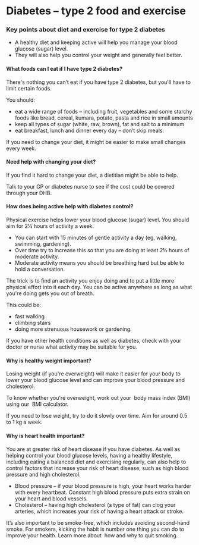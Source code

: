 # Diabetes – type 2 food and exercise

### Key points about diet and exercise for type 2 diabetes

- A healthy diet and keeping active will help you manage your blood glucose (sugar) level.
- They will also help you control your weight and generally feel better.

#### What foods can I eat if I have type 2 diabetes?

There's nothing you can’t eat if you have type 2 diabetes, but you'll have to limit certain foods.

You should:

- eat a wide range of foods – including fruit, vegetables and some starchy foods like bread, cereal, kumara, potato, pasta and rice in small amounts
- keep all types of sugar (white, raw, brown), fat and salt to a minimum
- eat breakfast, lunch and dinner every day – don’t skip meals.

If you need to change your diet, it might be easier to make small changes every week.

#### Need help with changing your diet? 

If you find it hard to change your diet, a dietitian might be able to help.

Talk to your GP or diabetes nurse to see if the cost could be covered through your DHB.

#### How does being active help with diabetes control?

Physical exercise helps lower your blood glucose (sugar) level. You should aim for 2½ hours of activity a week.

- You can start with 15 minutes of gentle activity a day (eg, walking, swimming, gardening).
- Over time try to increase this so that you are doing at least 2½ hours of moderate activity.
- Moderate activity means you should be breathing hard but be able to hold a conversation.

The trick is to find an activity you enjoy doing and to put a little more physical effort into it each day. You can be active anywhere as long as what you're doing gets you out of breath.

This could be:

- fast walking
- climbing stairs
- doing more strenuous housework or gardening.

If you have other health conditions as well as diabetes, check with your doctor or nurse what activity may be suitable for you.

#### Why is healthy weight important?

Losing weight (if you're overweight) will make it easier for your body to lower your blood glucose level and can improve your blood pressure and cholesterol.

To know whether you're overweight, work out your  body mass index (BMI) using our  BMI calculator.

If you need to lose weight, try to do it slowly over time. Aim for around 0.5 to 1 kg a week.

#### Why is heart health important?

You are at greater risk of heart disease if you have diabetes. As well as helping control your blood glucose levels, having a healthy lifestyle, including eating a balanced diet and exercising regularly, can also help to control factors that increase your risk of heart disease, such as high blood pressure and high cholesterol.

- Blood pressure – if your blood pressure is high, your heart works harder with every heartbeat. Constant high blood pressure puts extra strain on your heart and blood vessels.
- Cholesterol – having high cholesterol (a type of fat) can clog your arteries, which increases your risk of having a heart attack or stroke.

It’s also important to be smoke-free, which includes avoiding second-hand smoke. For smokers, kicking the habit is number one thing you can do to improve your health. Learn more about  how and why to quit smoking.
